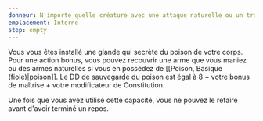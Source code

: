 ```yaml
---
donneur: N'importe quelle créature avec une attaque naturelle ou un trait qui inflige des dégâts de poison ou rend une créature empoisonnée
emplacement: Interne
step: empty
---
```

Vous vous êtes installé une glande qui secrète du poison de votre corps. Pour une action bonus, vous pouvez recouvrir une arme que vous maniez ou des armes naturelles si vous en possédez de [[Poison, Basique (fiole)|poison]]. Le DD de sauvegarde du poison est égal à 8 + votre bonus de maîtrise + votre modificateur de Constitution. 

Une fois que vous avez utilisé cette capacité, vous ne pouvez le refaire avant d'avoir terminé un repos.